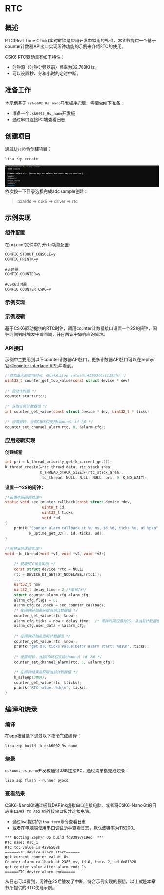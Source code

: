 # RTC

## 概述
RTC(Real Time Clock)实时时钟是应用开发中常用的外设，本章节提供一个基于counter计数器API接口实现闹钟功能的示例来介绍RTC的使用。

CSK6 RTC驱动具有如下特性：
- 时钟源（时钟分频器前）频率为32.768KHz。
- 可以设置秒、分和小时的定时中断。

## 准备工作  
本示例基于 `csk6002_9s_nano`开发板来实现，需要做如下准备：
- 准备一个`csk6002_9s_nano`开发板
- 通过串口连接PC端查看日志

## 创建项目
通过Lisa命令创建项目：
```
lisa zep create
```

![](./files/uart_create01.png)
依次按一下目录选择完成adc sample创建：  
> boards → csk6 → driver → rtc

## 示例实现
### 组件配置
在prj.conf文件中打开rtc功能配置:
```shell
CONFIG_STDOUT_CONSOLE=y
CONFIG_PRINTK=y

#计时器
CONFIG_COUNTER=y

#CSK6计时器
CONFIG_COUNTER_CSK6=y
```
### 示例实现 
### 示例逻辑

基于CSK6驱动提供的RTC时钟，调用counter计数器接口设置一个2S的闹钟，闹钟时间到时触发中断回调，并在回调中做响应的处理。

### API接口

示例中主要用到以下counter计数器API接口，更多计数器API接口可以在zephyr官网[counter interface APIs](https://docs.zephyrproject.org/latest/doxygen/html/group__counter__interface.html)中看到。

```c
/*获取最大的定时时间，在csk6上top value为:4296508s(1193h) */
uint32_t counter_get_top_value(const struct device * dev)	

/* 启动计时器 */
counter_start(rtc);	

/* 获取当前计数器值 */
int counter_get_value(const struct device * dev, uint32_t * ticks)

/* 设置闹钟，当前CSK6仅支持channel id 为0 */
counter_set_channel_alarm(rtc, 0, &alarm_cfg);
```
### 应用逻辑实现
**创建线程**

```c
int pri = k_thread_priority_get(k_current_get());
k_thread_create(&rtc_thread_data, rtc_stack_area,
                K_THREAD_STACK_SIZEOF(rtc_stack_area),
                rtc_thread, NULL, NULL, NULL, pri, 0, K_NO_WAIT);
```

**设置一个2S的闹钟：**  

```c
/*设置中断回调处理*/
static void sec_counter_callback(const struct device *dev,
				 uint8_t id,
				 uint32_t ticks,
				 void *ud)
{
	printk("Counter alarm callback at %u ms, id %d, ticks %u, ud %p\n",
	       k_uptime_get_32(), id, ticks, ud);
}

/*闹钟业务逻辑实现*/
void rtc_thread(void *v1, void *v2, void *v3){

    /* 获取RTC设备实例 */
    const struct device *rtc = NULL;
    rtc = DEVICE_DT_GET(DT_NODELABEL(rtc1));
    ...
    uint32_t now;
    uint32_t delay_time = 2;/*单位/S*/
    struct counter_alarm_cfg alarm_cfg;
    alarm_cfg.flags = 0;
    alarm_cfg.callback = sec_counter_callback;
    /* 在闹钟开始前获取当前计数器值 */
    counter_get_value(rtc, &now);
    alarm_cfg.ticks = now + delay_time;  /* 闹钟时间设置为2S，从当前计数器值开始 */		
    alarm_cfg.user_data = &alarm_cfg;

    /* 在闹钟开始前当前计数器值 */
    counter_get_value(rtc, &now);
    printk("get RTC ticks value befor alarm start: %ds\n", ticks);

    /* 设置闹钟，当前CSK6仅支持channel id 为0 */	
    counter_set_channel_alarm(rtc, 0, &alarm_cfg);

    /* 在闹钟结束后获取当前计数器值 */
    k_msleep(3000);
    counter_get_value(rtc, &ticks);
    printk("RTC value: %ds\n", ticks);
}
```
## 编译和烧录
### 编译 

在app根目录下通过以下指令完成编译：
```
lisa zep build -b csk6002_9s_nano
```
### 烧录   

`csk6002_9s_nano`开发板通过USB连接PC，通过烧录指完成烧录：
```
lisa zep flash --runner pyocd
```
### 查看结果

CSK6-NanoKit通过板载DAPlink虚拟串口连接电脑，或者将CSK6-NanoKit的日志串口`A03 TX A02 RX`外接串口板并连接电脑。
- 通过lisa提供的`lisa term`命令查看日志
- 或者在电脑端使用串口调试助手查看日志，默认波特率为115200。


```
*** Booting Zephyr OS build fd83997719ed  ***
RTC name: RTC_1
RTC top value is 4296508s
======RTC device alarm start======
get current counter value: 0s
Counter alarm callback at 2385 ms, id 0, ticks 2, ud 0x81820
get counter value after alarm end: 2s
======RTC device alarm end======

```
 从日志可以看到，闹钟在2S后触发了中断，符合示例实现的预期，以上就是本章节所提供的RTC使用示例。